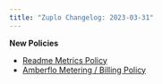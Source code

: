 ```yaml
---
title: "Zuplo Changelog: 2023-03-31"
---
```


**New Policies**

- [Readme Metrics Policy](/docs/policies/readme-metrics-inbound)
- [Amberflo Metering / Billing Policy](/docs/policies/amberflo-metering-inbound)
